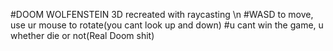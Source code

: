 #DOOM WOLFENSTEIN 3D recreated with raycasting \n
#WASD to move, use ur mouse to rotate(you cant look up and down)
#u cant win the game, u whether die or not(Real Doom shit)